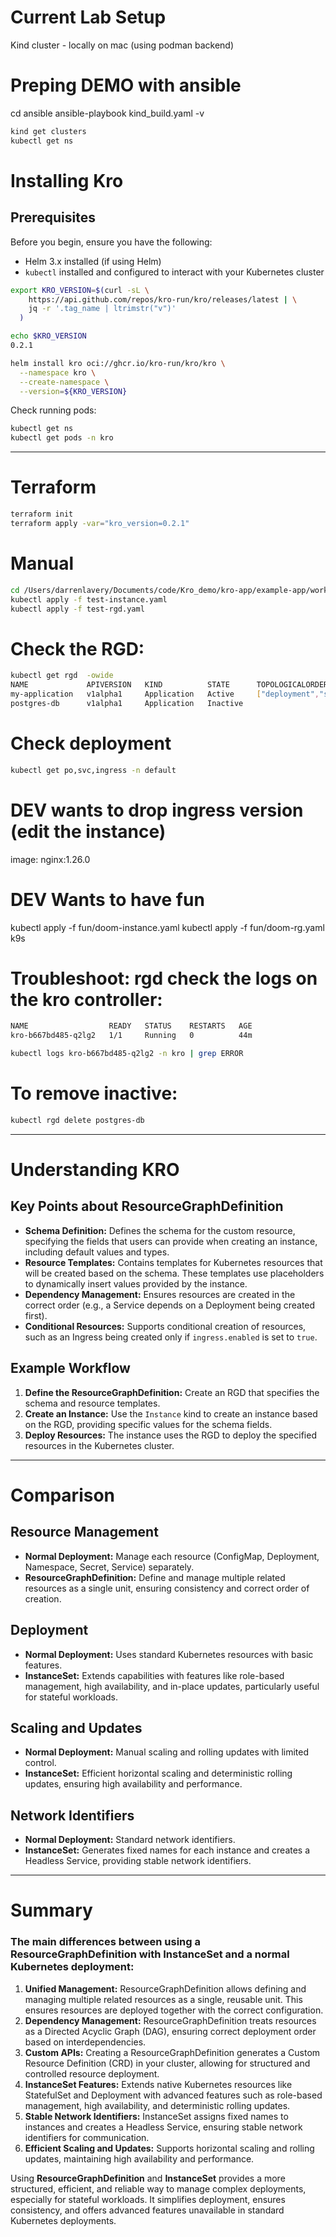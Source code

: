 # Current Lab Setup

Kind cluster - locally on mac (using podman backend)

# Preping DEMO with ansible
cd ansible
ansible-playbook kind_build.yaml -v

```sh
kind get clusters
kubectl get ns
```
# Installing Kro

## Prerequisites
Before you begin, ensure you have the following:
- Helm 3.x installed (if using Helm)
- `kubectl` installed and configured to interact with your Kubernetes cluster

```sh
export KRO_VERSION=$(curl -sL \
    https://api.github.com/repos/kro-run/kro/releases/latest | \
    jq -r '.tag_name | ltrimstr("v")'
  )

echo $KRO_VERSION
0.2.1

helm install kro oci://ghcr.io/kro-run/kro/kro \
  --namespace kro \
  --create-namespace \
  --version=${KRO_VERSION}
```

Check running pods:
```sh
kubectl get ns
kubectl get pods -n kro
```

---

# Terraform
```sh
terraform init
terraform apply -var="kro_version=0.2.1"
```

# Manual
```sh
cd /Users/darrenlavery/Documents/code/Kro_demo/kro-app/example-app/works/
kubectl apply -f test-instance.yaml
kubectl apply -f test-rgd.yaml
```

# Check the RGD: 
```sh
kubectl get rgd  -owide                           
NAME             APIVERSION   KIND          STATE      TOPOLOGICALORDER                     AGE
my-application   v1alpha1     Application   Active     ["deployment","service","ingress"]   5m43s
postgres-db      v1alpha1     Application   Inactive                                        3s
```

# Check deployment
``` sh
kubectl get po,svc,ingress -n default
```

# DEV wants to drop ingress version (edit the instance)
image: nginx:1.26.0

# DEV Wants to have fun
kubectl apply -f fun/doom-instance.yaml
kubectl apply -f fun/doom-rg.yaml
k9s
<shift-f>



# Troubleshoot: rgd check the logs on the kro controller:
```sh
NAME                  READY   STATUS    RESTARTS   AGE
kro-b667bd485-q2lg2   1/1     Running   0          44m
```
```sh
kubectl logs kro-b667bd485-q2lg2 -n kro | grep ERROR
```

# To remove inactive: 
```sh
kubectl rgd delete postgres-db 
```

---

# Understanding KRO

## Key Points about ResourceGraphDefinition

- **Schema Definition:** Defines the schema for the custom resource, specifying the fields that users can provide when creating an instance, including default values and types.
- **Resource Templates:** Contains templates for Kubernetes resources that will be created based on the schema. These templates use placeholders to dynamically insert values provided by the instance.
- **Dependency Management:** Ensures resources are created in the correct order (e.g., a Service depends on a Deployment being created first).
- **Conditional Resources:** Supports conditional creation of resources, such as an Ingress being created only if `ingress.enabled` is set to `true`.

## Example Workflow
1. **Define the ResourceGraphDefinition:** Create an RGD that specifies the schema and resource templates.
2. **Create an Instance:** Use the `Instance` kind to create an instance based on the RGD, providing specific values for the schema fields.
3. **Deploy Resources:** The instance uses the RGD to deploy the specified resources in the Kubernetes cluster.

---

# Comparison

## Resource Management
- **Normal Deployment:** Manage each resource (ConfigMap, Deployment, Namespace, Secret, Service) separately.
- **ResourceGraphDefinition:** Define and manage multiple related resources as a single unit, ensuring consistency and correct order of creation.

## Deployment
- **Normal Deployment:** Uses standard Kubernetes resources with basic features.
- **InstanceSet:** Extends capabilities with features like role-based management, high availability, and in-place updates, particularly useful for stateful workloads.

## Scaling and Updates
- **Normal Deployment:** Manual scaling and rolling updates with limited control.
- **InstanceSet:** Efficient horizontal scaling and deterministic rolling updates, ensuring high availability and performance.

## Network Identifiers
- **Normal Deployment:** Standard network identifiers.
- **InstanceSet:** Generates fixed names for each instance and creates a Headless Service, providing stable network identifiers.

---

# Summary

### The main differences between using a ResourceGraphDefinition with InstanceSet and a normal Kubernetes deployment:

1. **Unified Management:** ResourceGraphDefinition allows defining and managing multiple related resources as a single, reusable unit. This ensures resources are deployed together with the correct configuration.
2. **Dependency Management:** ResourceGraphDefinition treats resources as a Directed Acyclic Graph (DAG), ensuring correct deployment order based on interdependencies.
3. **Custom APIs:** Creating a ResourceGraphDefinition generates a Custom Resource Definition (CRD) in your cluster, allowing for structured and controlled resource deployment.
4. **InstanceSet Features:** Extends native Kubernetes resources like StatefulSet and Deployment with advanced features such as role-based management, high availability, and deterministic rolling updates.
5. **Stable Network Identifiers:** InstanceSet assigns fixed names to instances and creates a Headless Service, ensuring stable network identifiers for communication.
6. **Efficient Scaling and Updates:** Supports horizontal scaling and rolling updates, maintaining high availability and performance.

Using **ResourceGraphDefinition** and **InstanceSet** provides a more structured, efficient, and reliable way to manage complex deployments, especially for stateful workloads. It simplifies deployment, ensures consistency, and offers advanced features unavailable in standard Kubernetes deployments.
